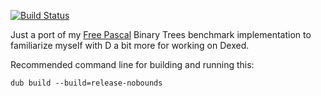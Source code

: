 [![Build Status](https://travis-ci.com/akira13641/binarytreesbenchmark.svg?branch=master)](https://travis-ci.com/akira13641/binarytreesbenchmark)

Just a port of my [Free Pascal](https://benchmarksgame-team.pages.debian.net/benchmarksgame/program/binarytrees-fpascal-7.html) Binary Trees benchmark implementation to familiarize myself with D a bit more for working on Dexed.

Recommended command line for building and running this:

`dub build --build=release-nobounds`
